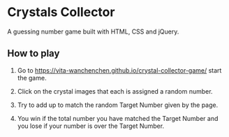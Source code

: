 # Crystals Collector

A guessing number game built with HTML, CSS and jQuery. 

## How to play

1. Go to https://vita-wanchenchen.github.io/crystal-collector-game/ start the game.

2. Click on the crystal images that each is assigned a random number.

3. Try to add up to match the random Target Number given by the page.

4. You win if the total number you have matched the Target Number and you lose if your number is over the Target Number.
